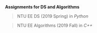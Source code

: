 **Assignments for DS and Algorithms**

>NTU EE DS (2019 Spring) in *Python*

>NTU EE Algorithms (2019 Fall) in *C++* 

